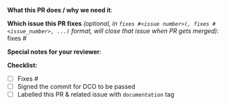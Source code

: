 <!--  Thanks for sending a pull request!  Here are some tips for you -->

**What this PR does / why we need it**:

**Which issue this PR fixes** *(optional, in `fixes #<issue number>(, fixes #<issue_number>, ...)` format, will close that issue when PR gets merged)*: fixes #

**Special notes for your reviewer**:

**Checklist:**
-   [ ] Fixes #<issue number>
-   [ ] Signed the commit for DCO to be passed
-   [ ] Labelled this PR & related issue with `documentation` tag
